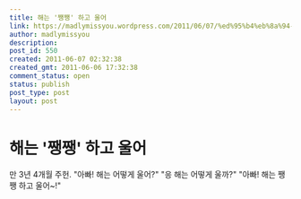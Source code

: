 ```yaml
---
title: 해는 '쨍쨍' 하고 울어
link: https://madlymissyou.wordpress.com/2011/06/07/%ed%95%b4%eb%8a%94-%ec%a8%8d%ec%a8%8d-%ed%95%98%ea%b3%a0-%ec%9a%b8%ec%96%b4/
author: madlymissyou
description: 
post_id: 550
created: 2011-06-07 02:32:38
created_gmt: 2011-06-06 17:32:38
comment_status: open
status: publish
post_type: post
layout: post
---
```


# 해는 '쨍쨍' 하고 울어

만 3년 4개월 주헌. "아빠! 해는 어떻게 울어?" "응 해는 어떻게 울까?" "아빠! 해는 쨍쨍 하고 울어~!"